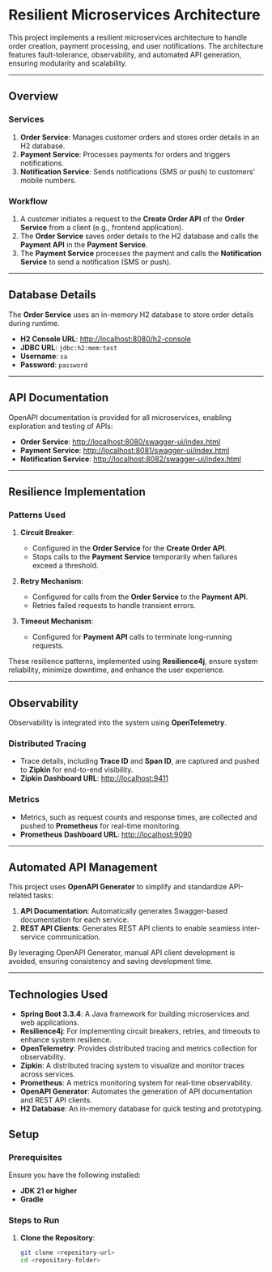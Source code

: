 # Resilient Microservices Architecture

This project implements a resilient microservices architecture to handle order creation, payment processing, and user notifications. The architecture features fault-tolerance, observability, and automated API generation, ensuring modularity and scalability.

---

## Overview

### Services
1. **Order Service**: Manages customer orders and stores order details in an H2 database.
2. **Payment Service**: Processes payments for orders and triggers notifications.
3. **Notification Service**: Sends notifications (SMS or push) to customers' mobile numbers.

### Workflow
1. A customer initiates a request to the **Create Order API** of the **Order Service** from a client (e.g., frontend application).
2. The **Order Service** saves order details to the H2 database and calls the **Payment API** in the **Payment Service**.
3. The **Payment Service** processes the payment and calls the **Notification Service** to send a notification (SMS or push).

---

## Database Details

The **Order Service** uses an in-memory H2 database to store order details during runtime.

- **H2 Console URL**: [http://localhost:8080/h2-console](http://localhost:8080/h2-console)
- **JDBC URL**: `jdbc:h2:mem:test`
- **Username**: `sa`
- **Password**: `password`

---

## API Documentation

OpenAPI documentation is provided for all microservices, enabling exploration and testing of APIs:

- **Order Service**: [http://localhost:8080/swagger-ui/index.html](http://localhost:8080/swagger-ui/index.html)
- **Payment Service**: [http://localhost:8081/swagger-ui/index.html](http://localhost:8081/swagger-ui/index.html)
- **Notification Service**: [http://localhost:8082/swagger-ui/index.html](http://localhost:8082/swagger-ui/index.html)

---

## Resilience Implementation

### Patterns Used

1. **Circuit Breaker**:
    - Configured in the **Order Service** for the **Create Order API**.
    - Stops calls to the **Payment Service** temporarily when failures exceed a threshold.

2. **Retry Mechanism**:
    - Configured for calls from the **Order Service** to the **Payment API**.
    - Retries failed requests to handle transient errors.

3. **Timeout Mechanism**:
    - Configured for **Payment API** calls to terminate long-running requests.

These resilience patterns, implemented using **Resilience4j**, ensure system reliability, minimize downtime, and enhance the user experience.

---

## Observability

Observability is integrated into the system using **OpenTelemetry**.

### Distributed Tracing
- Trace details, including **Trace ID** and **Span ID**, are captured and pushed to **Zipkin** for end-to-end visibility.
- **Zipkin Dashboard URL**: [http://localhost:9411](http://localhost:9411)

### Metrics
- Metrics, such as request counts and response times, are collected and pushed to **Prometheus** for real-time monitoring.
- **Prometheus Dashboard URL**: [http://localhost:9090](http://localhost:9090)

---

## Automated API Management

This project uses **OpenAPI Generator** to simplify and standardize API-related tasks:

1. **API Documentation**: Automatically generates Swagger-based documentation for each service.
2. **REST API Clients**: Generates REST API clients to enable seamless inter-service communication.

By leveraging OpenAPI Generator, manual API client development is avoided, ensuring consistency and saving development time.

---

## Technologies Used

- **Spring Boot 3.3.4**: A Java framework for building microservices and web applications.
- **Resilience4j**: For implementing circuit breakers, retries, and timeouts to enhance system resilience.
- **OpenTelemetry**: Provides distributed tracing and metrics collection for observability.
- **Zipkin**: A distributed tracing system to visualize and monitor traces across services.
- **Prometheus**: A metrics monitoring system for real-time observability.
- **OpenAPI Generator**: Automates the generation of API documentation and REST API clients.
- **H2 Database**: An in-memory database for quick testing and prototyping.


## Setup

### Prerequisites
Ensure you have the following installed:
- **JDK 21 or higher**
- **Gradle**

### Steps to Run

1. **Clone the Repository**:
   ```bash
   git clone <repository-url>
   cd <repository-folder>

